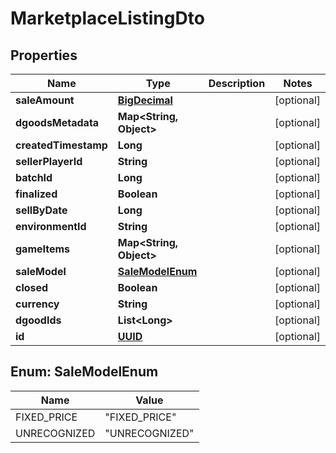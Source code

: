 

# MarketplaceListingDto

## Properties

Name | Type | Description | Notes
------------ | ------------- | ------------- | -------------
**saleAmount** | [**BigDecimal**](BigDecimal.md) |  |  [optional]
**dgoodsMetadata** | **Map&lt;String, Object&gt;** |  |  [optional]
**createdTimestamp** | **Long** |  |  [optional]
**sellerPlayerId** | **String** |  |  [optional]
**batchId** | **Long** |  |  [optional]
**finalized** | **Boolean** |  |  [optional]
**sellByDate** | **Long** |  |  [optional]
**environmentId** | **String** |  |  [optional]
**gameItems** | **Map&lt;String, Object&gt;** |  |  [optional]
**saleModel** | [**SaleModelEnum**](#SaleModelEnum) |  |  [optional]
**closed** | **Boolean** |  |  [optional]
**currency** | **String** |  |  [optional]
**dgoodIds** | **List&lt;Long&gt;** |  |  [optional]
**id** | [**UUID**](UUID.md) |  |  [optional]



## Enum: SaleModelEnum

Name | Value
---- | -----
FIXED_PRICE | &quot;FIXED_PRICE&quot;
UNRECOGNIZED | &quot;UNRECOGNIZED&quot;



